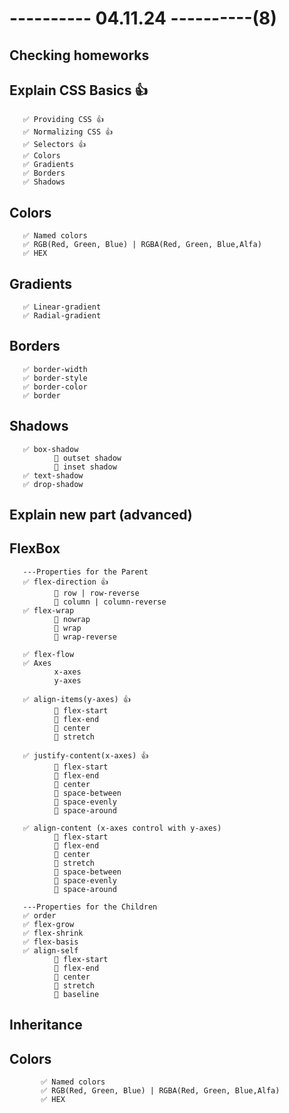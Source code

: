 # ---------- 04.11.24 ----------(8)

## Checking homeworks

## Explain CSS Basics 👍

       ✅ Providing CSS 👍
       ✅ Normalizing CSS 👍
       ✅ Selectors 👍
       ✅ Colors
       ✅ Gradients
       ✅ Borders
       ✅ Shadows

## Colors

       ✅ Named colors
       ✅ RGB(Red, Green, Blue) | RGBA(Red, Green, Blue,Alfa)
       ✅ HEX

## Gradients

       ✅ Linear-gradient
       ✅ Radial-gradient

## Borders

       ✅ border-width
       ✅ border-style
       ✅ border-color
       ✅ border

## Shadows

       ✅ box-shadow
              🎁 outset shadow
              🎁 inset shadow
       ✅ text-shadow
       ✅ drop-shadow

## Explain new part (advanced)

## FlexBox

       ---Properties for the Parent
       ✅ flex-direction 👍
              🎁 row | row-reverse
              🎁 column | column-reverse
       ✅ flex-wrap
              🎁 nowrap
              🎁 wrap
              🎁 wrap-reverse

       ✅ flex-flow
       ✅ Axes
              x-axes
              y-axes

       ✅ align-items(y-axes) 👍
              🎁 flex-start
              🎁 flex-end
              🎁 center
              🎁 stretch

       ✅ justify-content(x-axes) 👍
              🎁 flex-start
              🎁 flex-end
              🎁 center
              🎁 space-between
              🎁 space-evenly
              🎁 space-around

       ✅ align-content (x-axes control with y-axes)
              🎁 flex-start
              🎁 flex-end
              🎁 center
              🎁 stretch
              🎁 space-between
              🎁 space-evenly
              🎁 space-around

       ---Properties for the Children
       ✅ order
       ✅ flex-grow
       ✅ flex-shrink
       ✅ flex-basis
       ✅ align-self
              🎁 flex-start
              🎁 flex-end
              🎁 center
              🎁 stretch
              🎁 baseline

## Inheritance

## Colors

           ✅ Named colors
           ✅ RGB(Red, Green, Blue) | RGBA(Red, Green, Blue,Alfa)
           ✅ HEX
